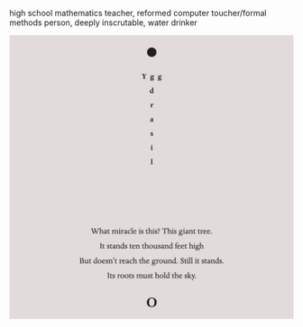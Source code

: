 high school mathematics teacher, reformed computer toucher/formal methods person, deeply inscrutable, water drinker

![yggdrasil](yggdrasil.jpg)
